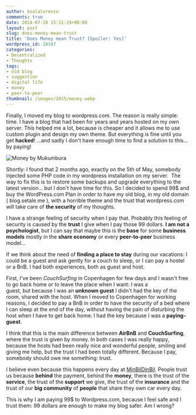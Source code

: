 ```yaml
---
author: koalalorenzo
comments: true
date: 2014-07-28 15:11:29+00:00
layout: post
slug: does-money-mean-trust
title: 'Does Money mean Trust? [Spoiler: Yes]'
wordpress_id: 18347
categories:
- Decentralized
- Thoughts
tags:
- old blog
- suggestion
- digital life
- money
- peer-to-peer
thumbnail: /images/2015/money.webp
---
```


Finally, I moved my blog to wordpress.com. The reason is really simple: time. I have a blog that had been for years and years hosted on my own server. This helped me a lot, because is cheaper and it allows me to use custom plugin and design my own theme. But everything is fine until you get **hacked**! ...and sadly I don't have enough time to find a solution to this... by paying! <!--more-->

![Money by Mukumbura](/images/2015/money.webp)

Shortly: I found that 2 months ago, exactly on the 5th of May, somebody injected some PHP code in my wordpress installation on my server.  The way to fix this is to restore some backups and upgrade everything to the latest version... but I don't have time for this. So I decided to spend 99$ and buy the WordPress.com Plan in order to have my old blog, in my old domain ( blog.setale.me ), with a horrible theme and the trust that wordpress.com will take care of **the security** of my thoughts.

I have a strange feeling of security when I pay that. Probably this feeling of security is caused by the **trust** I give when I pay those 99 dollars. **I am not a psychologist**, but I can say that maybe this is the **base** for some **business models** mostly in the **share economy** or every **peer-to-peer** business model...

If we think about the need of **finding a place to stay** during our vacations: I could be a guest and ask gently for a couch to sleep, or I can pay a hostel or a BnB. I had both experiences, both as guest and host.

First, I've been _CouchSurfing_ in Copenhagen for few days and I wasn't free to go back home or to leave the place when I want: I was a guest, but because I was an **unknown guest** I didn't had the key of the room, shared with the host. When I moved to Copenhagen for working reasons, I decided to pay a BnB in order to have the security of a bed where I can sleep at the end of the day, without having the pain of disturbing the host when I have to get back home: I had the key because I was a **paying-guest**.

I think that this is the main difference between **AirBnB** and **CouchSurfing**, where the trust is given by money. In both cases I was really happy, because the hosts had been really nice and wonderful people, smiling and giving me help, but the trust I had been totally different. Because I pay, somebody should owe me something: trust.

I believe even because this happens every day at [MinBilDinBil](http://minbildinbil.dk). People trust us because **behind** the payment, behind the **money**, there is the trust of the **service**, the trust of the **support** we give, the trust of the **insurance** and the trust of our **big community** of **people** that share they own car every day.

This is why I am paying 99$ to Wordpress.com, because I feel safe and I trust them: 99 dollars are enough to make my blog safer. Am I wrong?

